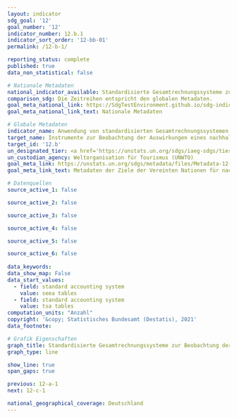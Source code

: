 ```yaml
---
layout: indicator    
sdg_goal: '12'    
goal_number: '12'    
indicator_number: 12.b.1    
indicator_sort_order: '12-bb-01'    
permalink: /12-b-1/    

reporting_status: complete    
published: true    
data_non_statistical: false    

# Nationale Metadaten    
national_indicator_available: Standardisierte Gesamtrechnungssysteme zur Beobachtung der Nachhaltigkeit im Tourismus    
comparison_sdg: Die Zeitreihen entspricht den globalen Metadaten.    
goal_meta_national_link: https://SdgTestEnvironment.github.io/sdg-indicators/public/MetaDe/12.b.1.pdf    
goal_meta_national_link_text: Nationale Metadaten    

# Globale Metadaten    
indicator_name: Anwendung von standardisierten Gesamtrechnungssystemen zur Beobachtung der wirtschaftlichen und ökologischen Aspekte der Nachhaltigkeit des Tourismus    
target_name: Instrumente zur Beobachtung der Auswirkungen eines nachhaltigen Tourismus, der Arbeitsplätze schafft und die lokale Kultur und lokale Produkte fördert, auf die nachhaltige Entwicklung entwickeln und anwenden    
target_id: '12.b'    
un_designated_tier: <a href='https://unstats.un.org/sdgs/iaeg-sdgs/tier-classification/' title='Klicken Sie hier um weitere Informationen zur UN-Tier-Klassifikation zu erhalten.'  target='_blank'>Tier I</a>    
un_custodian_agency: Weltorganisation für Tourismus (UNWTO)    
goal_meta_link: https://unstats.un.org/sdgs/metadata/files/Metadata-12-0b-01.pdf    
goal_meta_link_text: Metadaten der Ziele der Vereinten Nationen für nachhaltige Entwicklung    

# Datenquellen
source_active_1: false

source_active_2: false

source_active_3: false

source_active_4: false

source_active_5: false

source_active_6: false
    
data_keywords:     
data_show_map: False    
data_start_values: 
  - field: standard accounting system
    value: seea tables
  - field: standard accounting system
    value: tsa tables    
computation_units: "Anzahl"    
copyright: '&copy; Statistisches Bundesamt (Destatis), 2021'    
data_footnote:     

# Grafik Eigenschaften    
graph_title: Standardisierte Gesamtrechnungssysteme zur Beobachtung der Nachhaltigkeit im Tourismus    
graph_type: line    

show_line: true
span_gaps: true    

previous: 12-a-1    
next: 12-c-1    

national_geographical_coverage: Deutschland    
---
```


<span></span>